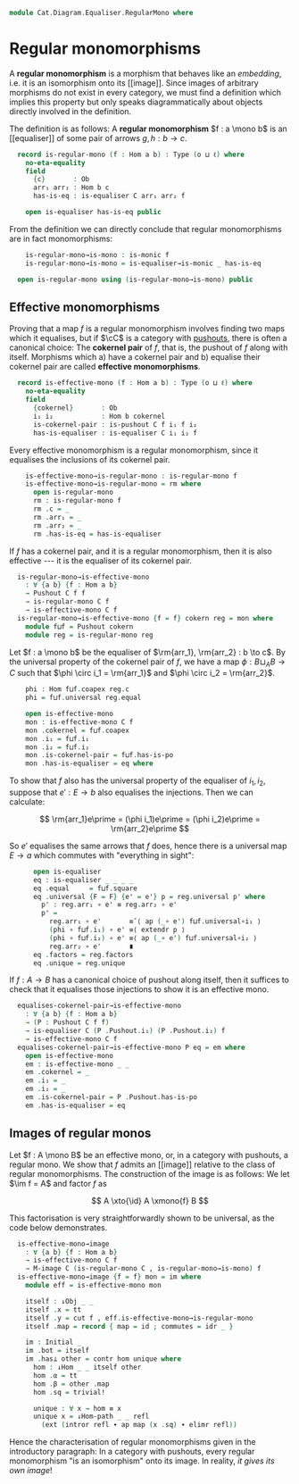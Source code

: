 <!--
```agda
open import Cat.Functor.FullSubcategory
open import Cat.Diagram.Equaliser
open import Cat.Diagram.Initial
open import Cat.Diagram.Pushout
open import Cat.Instances.Comma
open import Cat.Instances.Slice
open import Cat.Diagram.Image
open import Cat.Prelude

import Cat.Reasoning
```
-->

```agda
module Cat.Diagram.Equaliser.RegularMono where
```

<!--
```agda
module _ {o ℓ} (C : Precategory o ℓ) where
  open Cat.Reasoning C
  private variable a b : Ob
```
-->

# Regular monomorphisms

A **regular monomorphism** is a morphism that behaves like an
_embedding_, i.e. it is an isomorphism onto its [[image]]. Since images
of arbitrary morphisms do not exist in every category, we must find a
definition which implies this property but only speaks diagrammatically
about objects directly involved in the definition.

The definition is as follows: A **regular monomorphism** $f : a \mono b$
is an [[equaliser]] of some pair of arrows $g, h : b \to c$.

```agda
  record is-regular-mono (f : Hom a b) : Type (o ⊔ ℓ) where
    no-eta-equality
    field
      {c}       : Ob
      arr₁ arr₂ : Hom b c
      has-is-eq : is-equaliser C arr₁ arr₂ f

    open is-equaliser has-is-eq public
```

From the definition we can directly conclude that regular monomorphisms
are in fact monomorphisms:

```agda
    is-regular-mono→is-mono : is-monic f
    is-regular-mono→is-mono = is-equaliser→is-monic _ has-is-eq

  open is-regular-mono using (is-regular-mono→is-mono) public
```

## Effective monomorphisms

Proving that a map $f$ is a regular monomorphism involves finding two
maps which it equalises, but if $\cC$ is a category with [pushouts],
there is often a canonical choice: The **cokernel pair** of $f$, that
is, the pushout of $f$ along with itself. Morphisms which a) have a
cokernel pair and b) equalise their cokernel pair are called **effective
monomorphisms**.

[pushouts]: Cat.Diagram.Pushout.html

```agda
  record is-effective-mono (f : Hom a b) : Type (o ⊔ ℓ) where
    no-eta-equality
    field
      {cokernel}       : Ob
      i₁ i₂            : Hom b cokernel
      is-cokernel-pair : is-pushout C f i₁ f i₂
      has-is-equaliser : is-equaliser C i₁ i₂ f
```

Every effective monomorphism is a regular monomorphism, since it
equalises the inclusions of its cokernel pair.

```agda
    is-effective-mono→is-regular-mono : is-regular-mono f
    is-effective-mono→is-regular-mono = rm where
      open is-regular-mono
      rm : is-regular-mono f
      rm .c = _
      rm .arr₁ = _
      rm .arr₂ = _
      rm .has-is-eq = has-is-equaliser
```

If $f$ has a cokernel pair, and it is a regular monomorphism, then it is
also effective --- it is the equaliser of its cokernel pair.

<!--
```agda
module _ {o ℓ} (C : Precategory o ℓ) where
  open Cat.Reasoning C
  open Initial
  open ↓Obj
  open ↓Hom
  open /-Obj
  open /-Hom
```
-->

```agda
  is-regular-mono→is-effective-mono
    : ∀ {a b} {f : Hom a b}
    → Pushout C f f
    → is-regular-mono C f
    → is-effective-mono C f
  is-regular-mono→is-effective-mono {f = f} cokern reg = mon where
    module f⊔f = Pushout cokern
    module reg = is-regular-mono reg
```

Let $f : a \mono b$ be the equaliser of $\rm{arr_1}, \rm{arr_2} : b \to
c$. By the universal property of the cokernel pair of $f$, we have a map
$\phi : B \sqcup_A B \to C$ such that $\phi \circ i_1 = \rm{arr_1}$ and
$\phi \circ i_2 = \rm{arr_2}$.

```agda
    phi : Hom f⊔f.coapex reg.c
    phi = f⊔f.universal reg.equal

    open is-effective-mono
    mon : is-effective-mono C f
    mon .cokernel = f⊔f.coapex
    mon .i₁ = f⊔f.i₁
    mon .i₂ = f⊔f.i₂
    mon .is-cokernel-pair = f⊔f.has-is-po
    mon .has-is-equaliser = eq where
```

To show that $f$ also has the universal property of the equaliser of
$i_1, i_2$, suppose that $e\prime : E \to b$ also equalises the
injections. Then we can calculate:

$$
\rm{arr_1}e\prime = (\phi i_1)e\prime = (\phi i_2)e\prime = \rm{arr_2}e\prime
$$

So $e\prime$ equalises the same arrows that $f$ does, hence there is a
universal map $E \to a$ which commutes with "everything in sight":

```agda
      open is-equaliser
      eq : is-equaliser _ _ _ _
      eq .equal     = f⊔f.square
      eq .universal {F = F} {e' = e'} p = reg.universal p' where
        p' : reg.arr₁ ∘ e' ≡ reg.arr₂ ∘ e'
        p' =
          reg.arr₁ ∘ e'       ≡˘⟨ ap (_∘ e') f⊔f.universal∘i₁ ⟩
          (phi ∘ f⊔f.i₁) ∘ e' ≡⟨ extendr p ⟩
          (phi ∘ f⊔f.i₂) ∘ e' ≡⟨ ap (_∘ e') f⊔f.universal∘i₂ ⟩
          reg.arr₂ ∘ e'       ∎
      eq .factors = reg.factors
      eq .unique = reg.unique
```

If $f : A \to B$ has a canonical choice of pushout along itself, then it
suffices to check that it equalises those injections to show it is an
effective mono.

```agda
  equalises-cokernel-pair→is-effective-mono
    : ∀ {a b} {f : Hom a b}
    → (P : Pushout C f f)
    → is-equaliser C (P .Pushout.i₁) (P .Pushout.i₂) f
    → is-effective-mono C f
  equalises-cokernel-pair→is-effective-mono P eq = em where
    open is-effective-mono
    em : is-effective-mono _ _
    em .cokernel = _
    em .i₁ = _
    em .i₂ = _
    em .is-cokernel-pair = P .Pushout.has-is-po
    em .has-is-equaliser = eq
```

## Images of regular monos

Let $f : A \mono B$ be an effective mono, or, in a category with
pushouts, a regular mono. We show that $f$ admits an [[image]] relative to
the class of regular monomorphisms. The construction of the image is as
follows: We let $\im f = A$ and factor $f$ as

$$ A \xto{\id} A \xmono{f} B $$

This factorisation is very straightforwardly shown to be universal, as
the code below demonstrates.

```agda
  is-effective-mono→image
    : ∀ {a b} {f : Hom a b}
    → is-effective-mono C f
    → M-image C (is-regular-mono C , is-regular-mono→is-mono) f
  is-effective-mono→image {f = f} mon = im where
    module eff = is-effective-mono mon

    itself : ↓Obj _ _
    itself .x = tt
    itself .y = cut f , eff.is-effective-mono→is-regular-mono
    itself .map = record { map = id ; commutes = idr _ }

    im : Initial _
    im .bot = itself
    im .has⊥ other = contr hom unique where
      hom : ↓Hom _ _ itself other
      hom .α = tt
      hom .β = other .map
      hom .sq = trivial!

      unique : ∀ x → hom ≡ x
      unique x = ↓Hom-path _ _ refl
        (ext (intror refl ∙ ap map (x .sq) ∙ elimr refl))
```

Hence the characterisation of regular monomorphisms given in the
introductory paragraph: In a category with pushouts, every regular
monomorphism "is an isomorphism" onto its image. In reality, _it gives
its own image_!
